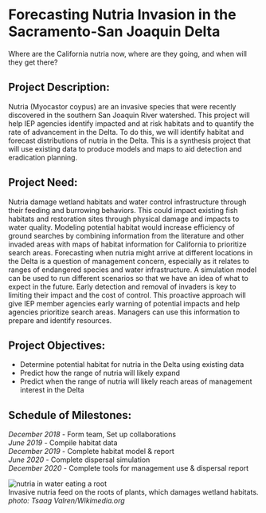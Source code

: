 # Forecasting Nutria Invasion in the Sacramento-San Joaquin Delta
Where are the California nutria now, where are they going, and when will they get there?

## Project Description:
Nutria (Myocastor coypus) are an invasive species that were recently discovered in the southern San Joaquin River watershed. This project will help IEP agencies identify impacted and at risk habitats and to quantify the rate of advancement in the Delta. To do this, we will identify habitat and forecast distributions of nutria in the Delta. This is a synthesis project that will use existing data to produce models and maps to aid detection and eradication planning.

## Project Need:
Nutria damage wetland habitats and water control infrastructure through their feeding and burrowing behaviors. This could impact existing fish habitats and restoration sites through physical damage and impacts to water quality. Modeling potential habitat would increase efficiency of ground searches by combining information from the literature and other invaded areas with maps of habitat information for California to prioritize search areas. Forecasting when nutria might arrive at different locations in the Delta is a question of management concern, especially as it relates to ranges of endangered species and water infrastructure. A simulation model can be used to run different scenarios so that we have an idea of what to expect in the future. Early detection and removal of invaders is key to limiting their impact and the cost of control. This proactive approach will give IEP member agencies early warning of potential impacts and help agencies prioritize search areas. Managers can use this information to prepare and identify resources.

## Project Objectives:
-	Determine potential habitat for nutria in the Delta using existing data
-	Predict how the range of nutria will likely expand
-	Predict when the range of nutria will likely reach areas of management interest in the Delta 

## Schedule of Milestones:
*December 2018* - Form team, Set up collaborations  
*June 2019* - Compile habitat data  
*December 2019* - Complete habitat model & report  
*June 2020* - Complete dispersal simulation  
*December 2020* - Complete tools for management use & dispersal report  

![nutria in water eating a root](https://upload.wikimedia.org/wikipedia/commons/thumb/6/6a/Myocastor_coypus_L%27Isle-Adam_03.jpg/320px-Myocastor_coypus_L%27Isle-Adam_03.jpg)  
Invasive nutria feed on the roots of plants, which damages wetland habitats.  
*photo: Tsaag Valren/Wikimedia.org*
